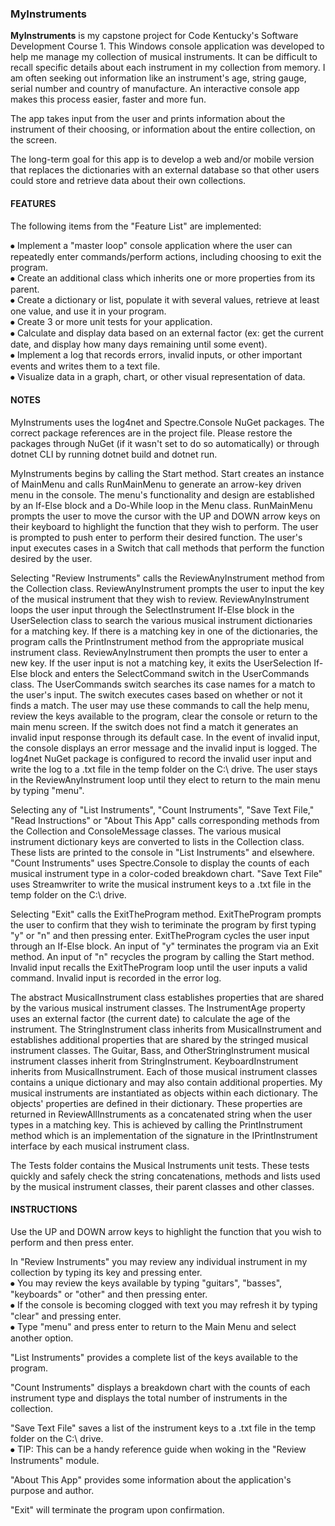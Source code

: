 ### MyInstruments

**MyInstruments** is my capstone project for Code Kentucky's Software Development Course 1. 
This Windows console application was developed to help me manage my collection of musical instruments. 
It can be difficult to recall specific details about each instrument in my collection from memory. 
I am often seeking out information like an instrument's age, string gauge, serial number and country of manufacture. 
An interactive console app makes this process easier, faster and more fun.

The app takes input from the user and prints information about the instrument of their choosing, or information about the entire collection, on the screen.

The long-term goal for this app is to develop a web and/or mobile version that replaces the dictionaries with an external database so that other users could store and retrieve data about their own collections.

#### FEATURES
The following items from the "Feature List" are implemented:

⦁	Implement a "master loop" console application where the user can repeatedly enter commands/perform actions, including choosing to exit the program.  
⦁	Create an additional class which inherits one or more properties from its parent.  
⦁	Create a dictionary or list, populate it with several values, retrieve at least one value, and use it in your program.  
⦁	Create 3 or more unit tests for your application.  
⦁	Calculate and display data based on an external factor (ex: get the current date, and display how many days remaining until some event).  
⦁ Implement a log that records errors, invalid inputs, or other important events and writes them to a text file.  
⦁ Visualize data in a graph, chart, or other visual representation of data.

#### NOTES
MyInstruments uses the log4net and Spectre.Console NuGet packages.
The correct package references are in the project file.
Please restore the packages through NuGet (if it wasn't set to do so automatically) or through dotnet CLI by running dotnet build and dotnet run. 

MyInstruments begins by calling the Start method.
Start creates an instance of MainMenu and calls RunMainMenu to generate an arrow-key driven menu in the console. 
The menu's functionality and design are established by an If-Else block and a Do-While loop in the Menu class.
RunMainMenu prompts the user to move the cursor with the UP and DOWN arrow keys on their keyboard to highlight the function that they wish to perform.
The user is prompted to push enter to perform their desired function.
The user's input executes cases in a Switch that call methods that perform the function desired by the user.

Selecting "Review Instruments" calls the ReviewAnyInstrument method from the Collection class.
ReviewAnyInstrument prompts the user to input the key of the musical instrument that they wish to review.
ReviewAnyInstrument loops the user input through the SelectInstrument If-Else block in the UserSelection class to search the various musical instrument dictionaries for a matching key. 
If there is a matching key in one of the dictionaries, the program calls the PrintInstrument method from the appropriate musical instrument class.
ReviewAnyInstrument then prompts the user to enter a new key.
If the user input is not a matching key, it exits the UserSelection If-Else block and enters the SelectCommand switch in the UserCommands class. 
The UserCommands switch searches its case names for a match to the user's input.
The switch executes cases based on whether or not it finds a match.
The user may use these commands to call the help menu, review the keys available to the program, clear the console or return to the main menu screen.
If the switch does not find a match it generates an invalid input response through its default case.
In the event of invalid input, the console displays an error message and the invalid input is logged.
The log4net NuGet package is configured to record the invalid user input and write the log to a .txt file in the temp folder on the C:\ drive.
The user stays in the ReviewAnyInstrument loop until they elect to return to the main menu by typing "menu".

Selecting any of "List Instruments", "Count Instruments", "Save Text File," "Read Instructions" or "About This App" calls corresponding methods from the Collection and ConsoleMessage classes. 
The various musical instrument dictionary keys are converted to lists in the Collection class.
These lists are printed to the console in "List Instruments" and elsewhere.
"Count Instruments" uses Spectre.Console to display the counts of each musical instrument type in a color-coded breakdown chart.
"Save Text File" uses Streamwriter to write the musical instrument keys to a .txt file in the temp folder on the C:\ drive.

Selecting "Exit" calls the ExitTheProgram method.
ExitTheProgram prompts the user to confirm that they wish to teriminate the program by first typing "y" or "n" and then pressing enter.
ExitTheProgram cycles the user input through an If-Else block.
An input of "y" terminates the program via an Exit method.
An input of "n" recycles the program by calling the Start method.
Invalid input recalls the ExitTheProgram loop until the user inputs a valid command.
Invalid input is recorded in the error log.

The abstract MusicalInstrument class establishes properties that are shared by the various musical instrument classes. 
The InstrumentAge property uses an external factor (the current date) to calculate the age of the instrument. 
The StringInstrument class inherits from MusicalInstrument and establishes additional properties that are shared by the stringed musical instrument classes. 
The Guitar, Bass, and OtherStringInstrument musical instrument classes inherit from StringInstrument.
KeyboardInstrument inherits from MusicalInstrument.
Each of those musical instrument classes contains a unique dictionary and may also contain additional properties. 
My musical instruments are instantiated as objects within each dictionary. 
The objects' properties are defined in their dictionary. 
These properties are returned in ReviewAllInstruments as a concatenated string when the user types in a matching key. 
This is achieved by calling the PrintInstrument method which is an implementation of the signature in the IPrintInstrument interface by each musical instrument class.

The Tests folder contains the Musical Instruments unit tests. 
These tests quickly and safely check the string concatenations, methods and lists used by the musical instrument classes, their parent classes and other classes.

#### INSTRUCTIONS
Use the UP and DOWN arrow keys to highlight the function that you wish to perform and then press enter.

In "Review Instruments" you may review any individual instrument in my collection by typing its key and pressing enter.  
⦁ You may review the keys available by typing "guitars", "basses", "keyboards" or "other" and then pressing enter.     
⦁ If the console is becoming clogged with text you may refresh it by typing "clear" and pressing enter.  
⦁ Type "menu" and press enter to return to the Main Menu and select another option.

"List Instruments" provides a complete list of the keys available to the program.

"Count Instruments" displays a breakdown chart with the counts of each instrument type and displays the total number of instruments in the collection.

"Save Text File" saves a list of the instrument keys to a .txt file in the temp folder on the C:\ drive.  
⦁ TIP: This can be a handy reference guide when woking in the "Review Instruments" module.

"About This App" provides some information about the application's purpose and author.

"Exit" will terminate the program upon confirmation.

